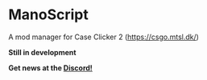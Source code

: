 # ManoScript
A mod manager for Case Clicker 2 (https://csgo.mtsl.dk/)

**Still in development**

**Get news at the [Discord!](https://discord.gg/6eaDrx5J9s)**
